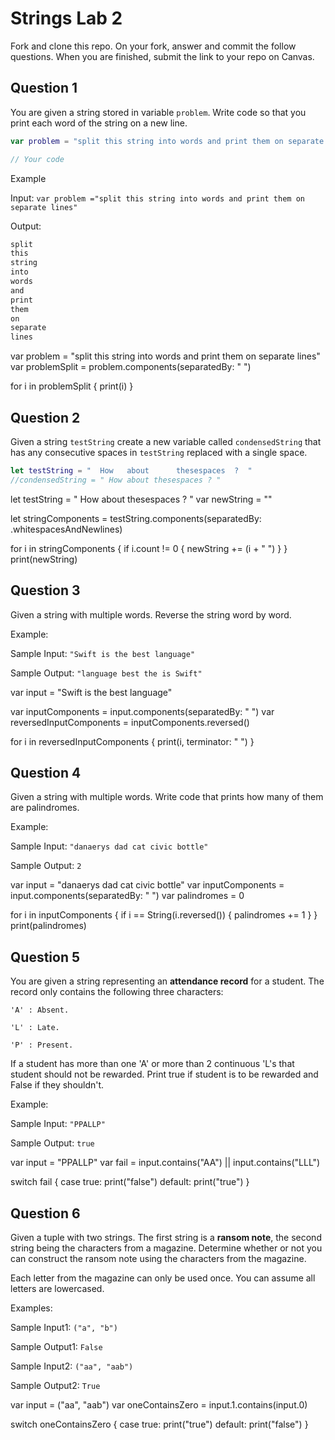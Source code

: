 # Strings Lab 2

Fork and clone this repo. On your fork, answer and commit the follow questions. When you are finished, submit the link to your repo on Canvas.

## Question 1

You are given a string stored in variable `problem`. Write code so that you print each word of the string on a new line.

```swift
var problem = "split this string into words and print them on separate lines"

// Your code
```

Example

Input:
`var problem ="split this string into words and print them on separate lines"`

Output:
```swift
split
this
string
into
words
and
print
them
on
separate
lines
```


var problem = "split this string into words and print them on separate lines"
var problemSplit = problem.components(separatedBy: " ")

for i in problemSplit {
print(i)
}

## Question 2

Given a string `testString` create a new variable called `condensedString` that has any consecutive spaces in `testString` replaced with a single space.

```swift
let testString = "  How   about      thesespaces  ?  "
//condensedString = " How about thesespaces ? "
```

let testString = "  How   about      thesespaces  ?  "
var newString = ""

let stringComponents = testString.components(separatedBy: .whitespacesAndNewlines)

for i in stringComponents {
if i.count != 0 {
newString += (i + " ")
}
}
print(newString)


## Question 3

Given a string with multiple words. Reverse the string word by word.

Example:

Sample Input: `"Swift is the best language"`

Sample Output: `"language best the is Swift"`


var input = "Swift is the best language"

var inputComponents = input.components(separatedBy: " ")
var reversedInputComponents = inputComponents.reversed()

for i in reversedInputComponents {
print(i, terminator: " ")
}

## Question 4

Given a string with multiple words. Write code that prints how many of them are palindromes.

Example:

Sample Input: `"danaerys dad cat civic bottle"`

Sample Output: `2`

var input = "danaerys dad cat civic bottle"
var inputComponents = input.components(separatedBy: " ")
var palindromes = 0

for i in inputComponents {
if i == String(i.reversed()) {
palindromes += 1
}
}
print(palindromes)


## Question 5

You are given a string representing an **attendance record** for a student. The record only contains the following three characters:

`'A' : Absent.`

`'L' : Late.`

`'P' : Present.`

If a student has more than one 'A' or more than 2 continuous 'L's that student should not be rewarded. Print true if student is to be rewarded and False if they shouldn't.

Example:

Sample Input: `"PPALLP"`

Sample Output: `true`

var input = "PPALLP"
var fail = input.contains("AA") || input.contains("LLL")

switch fail {
case true:
print("false")
default:
print("true")
}


## Question 6

Given a tuple with two strings. The first string is a **ransom note**, the second string being the characters from a magazine. Determine whether or not you can construct the ransom note using the characters from the magazine.

Each letter from the magazine can only be used once. You can assume all letters are lowercased.

Examples:

Sample Input1: `("a", "b")`

Sample Output1: `False`

Sample Input2: `("aa", "aab")`

Sample Output2: `True`

var input = ("aa", "aab")
var oneContainsZero = input.1.contains(input.0)

switch oneContainsZero {
case true:
print("true")
default:
print("false")
}
